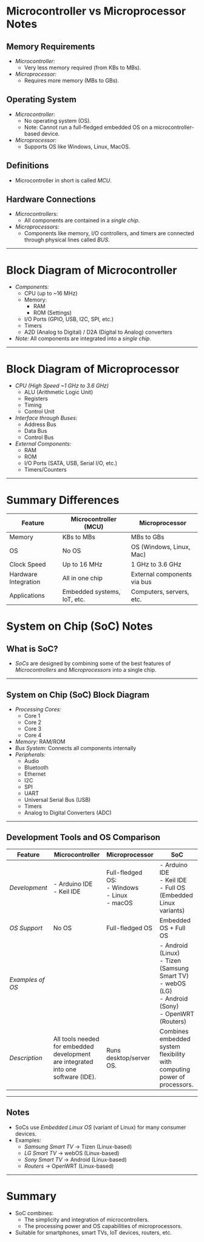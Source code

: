 # Microcontroller vs Microprocessor Notes

## Memory Requirements
- *Microcontroller:*
  - Very less memory required (from KBs to MBs).
- *Microprocessor:*
  - Requires more memory (MBs to GBs).

## Operating System
- *Microcontroller:*
  - No operating system (OS).
  - Note: Cannot run a full-fledged embedded OS on a microcontroller-based device.
- *Microprocessor:*
  - Supports OS like Windows, Linux, MacOS.

## Definitions
- Microcontroller in short is called *MCU*.

## Hardware Connections
- *Microcontrollers:*
  - All components are contained in a *single chip*.
- *Microprocessors:*
  - Components like memory, I/O controllers, and timers are connected through physical lines called *BUS*.

---

# Block Diagram of Microcontroller
- *Components:*
  - CPU (up to ~16 MHz)
  - Memory:
    - RAM
    - ROM (Settings)
  - I/O Ports (GPIO, USB, I2C, SPI, etc.)
  - Timers
  - A2D (Analog to Digital) / D2A (Digital to Analog) converters
- *Note:* All components are integrated into a *single chip*.

---

# Block Diagram of Microprocessor
- *CPU (High Speed ~1 GHz to 3.6 GHz)*
  - ALU (Arithmetic Logic Unit)
  - Registers
  - Timing
  - Control Unit
- *Interface through Buses:*
  - Address Bus
  - Data Bus
  - Control Bus
- *External Components:*
  - RAM
  - ROM
  - I/O Ports (SATA, USB, Serial I/O, etc.)
  - Timers/Counters

---

# Summary Differences
| Feature            | Microcontroller (MCU)         | Microprocessor           |
|--------------------|-------------------------------|--------------------------|
| Memory             | KBs to MBs                    | MBs to GBs               |
| OS                 | No OS                         | OS (Windows, Linux, Mac) |
| Clock Speed        | Up to 16 MHz                  | 1 GHz to 3.6 GHz         |
| Hardware Integration| All in one chip               | External components via bus|
| Applications       | Embedded systems, IoT, etc.   | Computers, servers, etc. |



# System on Chip (SoC) Notes

## What is SoC?
- *SoCs* are designed by combining some of the best features of *Microcontrollers* and *Microprocessors* into a single chip.

---

## System on Chip (SoC) Block Diagram

- *Processing Cores:*
  - Core 1
  - Core 2
  - Core 3
  - Core 4
- *Memory:* RAM/ROM
- *Bus System:* Connects all components internally
- *Peripherals:*
  - Audio
  - Bluetooth
  - Ethernet
  - I2C
  - SPI
  - UART
  - Universal Serial Bus (USB)
  - Timers
  - Analog to Digital Converters (ADC)

---

## Development Tools and OS Comparison

| Feature            | Microcontroller            | Microprocessor                          | SoC                                              |
|--------------------|----------------------------|------------------------------------------|--------------------------------------------------|
| *Development*    | - Arduino IDE<br>- Keil IDE | Full-fledged OS:<br>- Windows<br>- Linux<br>- macOS | - Arduino IDE<br>- Keil IDE<br>- Full OS (Embedded Linux variants) |
| *OS Support*     | No OS                      | Full-fledged OS                         | Embedded OS + Full OS                           |
| *Examples of OS* |                            |                                          | - Android (Linux)<br>- Tizen (Samsung Smart TV)<br>- webOS (LG)<br>- Android (Sony)<br>- OpenWRT (Routers) |
| *Description*    | All tools needed for embedded development are integrated into one software (IDE). | Runs desktop/server OS. | Combines embedded system flexibility with computing power of processors. |

---

## Notes
- SoCs use *Embedded Linux OS* (variant of Linux) for many consumer devices.
- Examples:
  - *Samsung Smart TV* → Tizen (Linux-based)
  - *LG Smart TV* → webOS (Linux-based)
  - *Sony Smart TV* → Android (Linux-based)
  - *Routers* → OpenWRT (Linux-based)

---

# Summary
- SoC combines:
  - The simplicity and integration of microcontrollers.
  - The processing power and OS capabilities of microprocessors.
- Suitable for smartphones, smart TVs, IoT devices, routers, etc.